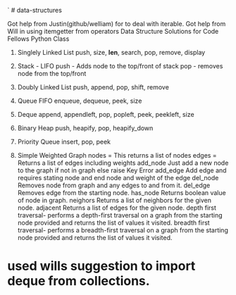 `   # data-structures

Got help from Justin(github/welliam) for to deal with iterable. 
Got help from Will in using itemgetter from operators
Data Structure Solutions for Code Fellows Python Class

1. Singlely Linked List
push, size, __len__, search, pop, remove, display

2. Stack - LIFO
push - Adds node to the top/front of stack
pop - removes node from the top/front 

3. Doubly Linked List
push, append, pop, shift, remove

4. Queue FIFO
enqueue, dequeue, peek, size

5. Deque
append, appendleft, pop, popleft, peek, peekleft, size

6. Binary Heap
push, heapify, pop, heapify_down

7. Priority Queue
insert, pop, peek

8. Simple Weighted Graph
nodes = This returns a list of nodes 
edges = Returns a list of edges including weights
add_node Just add a new node to the graph if not in graph else raise Key Error
add_edge Add edge and requires stating node and end node and weight of the edge
del_node Removes node from graph and any edges to and from it. 
del_edge Removes edge from the starting node. 
has_node Returns boolean value of node in graph.
neighors Returns a list of neighbors for the given node. 
adjacent Returns a list of edges for the given node. 
depth first traversal- performs a depth-first traversal on a graph from the starting node provided and returns the list of values it visited.
breadth first traversal- performs a breadth-first traversal on a graph from the starting node provided and returns the list of values it visited.
# used wills suggestion to import deque from collections.
